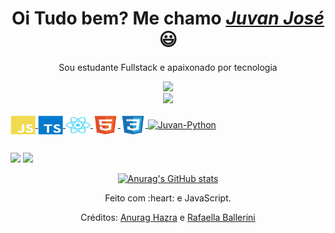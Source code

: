 <div>
  <h1 align="center">Oi Tudo bem? Me chamo <a href="https://www.linkedin.com/in/juvan-josé-da-silva-757661200/"><i>Juvan José</i></a> 😃️</h1>
  <p align="center">Sou estudante Fullstack e apaixonado por tecnologia
</div>

<div align="center">
  <a href="https://github.com/Juvanjose">
  <img height="180em" src="https://github-readme-stats.vercel.app/api/top-langs/?username=Juvanjose&layout=compact&langs_count=7&theme=dark"/> 
</div>
<div align="center">
<picture>
  <source
    srcset="https://github-readme-stats.vercel.app/api?username=anuraghazra&show_icons=true&theme=dark"
    media="(prefers-color-scheme: dark)"
  />
  <source
    srcset="https://github-readme-stats.vercel.app/api?username=anuraghazra&show_icons=true"
    media="(prefers-color-scheme: light), (prefers-color-scheme: no-preference)"
  />
  <img src="https://github-readme-stats.vercel.app/api?username=anuraghazra&show_icons=true" />
</picture>
</div>
    
<div style="display: inline_block"><br>
  <img align="center" alt="Juvan-Js" height="30" width="40" src="https://raw.githubusercontent.com/devicons/devicon/master/icons/javascript/javascript-plain.svg">
  <img align="center" alt="Juvan-Ts" height="30" width="40" src="https://raw.githubusercontent.com/devicons/devicon/master/icons/typescript/typescript-plain.svg">
  <img align="center" alt="Juvan-React" height="30" width="40" src="https://raw.githubusercontent.com/devicons/devicon/master/icons/react/react-original.svg">
  <img align="center" alt="Juvan-HTML" height="30" width="40" src="https://raw.githubusercontent.com/devicons/devicon/master/icons/html5/html5-original.svg">
  <img align="center" alt="Juvan-CSS" height="30" width="40" src="https://raw.githubusercontent.com/devicons/devicon/master/icons/css3/css3-original.svg">
  <img align="center" alt="Juvan-Python" height="30" width="40" src="https://cdn.jsdelivr.net/gh/devicons/devicon/icons/wordpress/wordpress-plain.svg">
</div>
  
  ##
  
  <div> 
  <!--a href="" target="_blank"><img src="https://img.shields.io/badge/YouTube-FF0000?style=for-the-badge&logo=youtube&logoColor=white" target="_blank"></a-->
  <!--a href="" target="_blank"><img src="https://img.shields.io/badge/-Instagram-%23E4405F?style=for-the-badge&logo=instagram&logoColor=white" target="_blank"></a-->
 	<!--a href="https:" target="_blank"><img src="https://img.shields.io/badge/Twitch-9146FF?style=for-the-badge&logo=twitch&logoColor=white" target="_blank"></a-->
 <!--a href="" target="_blank"><img src="https://img.shields.io/badge/Discord-7289DA?style=for-the-badge&logo=discord&logoColor=white" target="_blank"></a--> 
  <a href = "mailto:juvan2002@gmail.com"><img src="https://img.shields.io/badge/-Gmail-%23333?style=for-the-badge&logo=gmail&logoColor=white" target="_blank"></a>
  <a href="https://www.linkedin.com/in/juvan-josé-da-silva-757661200/" target="_blank"><img src="https://img.shields.io/badge/-LinkedIn-%230077B5?style=for-the-badge&logo=linkedin&logoColor=white" target="_blank"></a> 
 
<div align="center">
  
  <!--![Snake animation](https://github.com/Juvanjose/Juvanjose/blob/output/github-contribution-grid-snake.svg)-->
  [![Anurag's GitHub stats](https://github-readme-stats.vercel.app/api?username=Juvanjose)](https://github.com/Juvanjose/github-readme-stats)
  
</div>

<div align="center">
  <p>Feito com :heart: e JavaScript.</p>
  <p>Créditos: <a href="https://github.com/anuraghazra/github-readme-stats">Anurag Hazra</a> e <a href="https://github.com/rafaballerini">Rafaella Ballerini</a></p>
</div>
